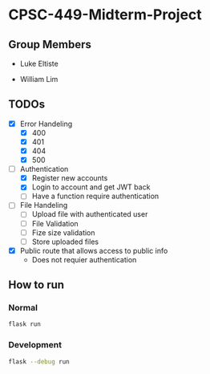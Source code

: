# CPSC-449-Midterm-Project

## Group Members

- Luke Eltiste

- William Lim

## TODOs

- [x] Error Handeling
  - [x] 400
  - [x] 401
  - [x] 404
  - [x] 500
- [ ] Authentication
  - [x] Register new accounts
  - [x] Login to account and get JWT back
  - [ ] Have a function require authentication
- [ ] File Handeling
  - [ ] Upload file with authenticated user
  - [ ] File Validation
  - [ ] Fize size validation
  - [ ] Store uploaded files
- [x] Public route that allows access to public info
  - Does not requier authentication

## How to run

### Normal

```sh
flask run
```

### Development

```sh
flask --debug run
```
